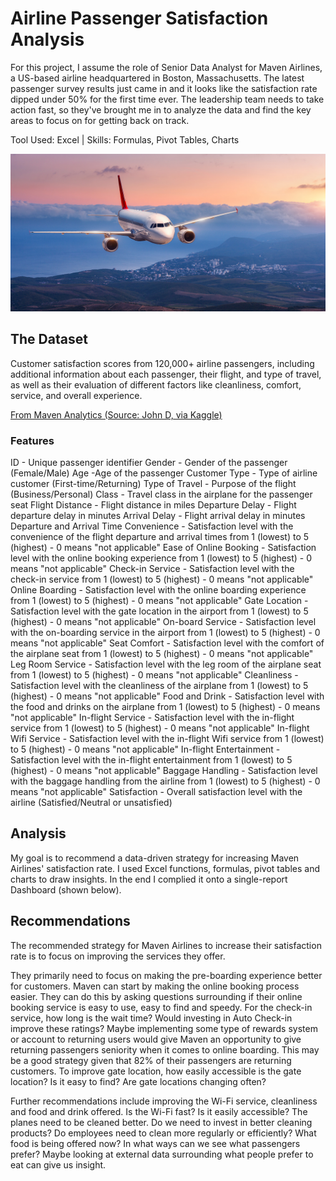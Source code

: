 
# Airline Passenger Satisfaction Analysis

For this project, I assume the role of Senior Data Analyst for Maven Airlines, a US-based airline headquartered in Boston, Massachusetts. The latest passenger survey results just came in and it looks like the satisfaction rate dipped under 50% for the first time ever. The leadership team needs to take action fast, so they've brought me in to analyze the data and find the key areas to focus on for getting back on track.

Tool Used: Excel | Skills: Formulas, Pivot Tables, Charts

![](https://github.com/stubbsdiondra/PortfolioProjects/blob/main/Maven%20Airlines%20Project/64a347808fee-main.jpg)

## The Dataset

Customer satisfaction scores from 120,000+ airline passengers, including additional information about each passenger, their flight, and type of travel, as well as their evaluation of different factors like cleanliness, comfort, service, and overall experience.

[From Maven Analytics (Source: John D, via Kaggle)](https://www.mavenanalytics.io/data-playground)

### Features 
ID - Unique passenger identifier
Gender - Gender of the passenger (Female/Male)
Age  -Age of the passenger
Customer Type	- Type of airline customer (First-time/Returning)
Type of Travel	- Purpose of the flight (Business/Personal)
Class	- Travel class in the airplane for the passenger seat
Flight Distance	- Flight distance in miles
Departure Delay	- Flight departure delay in minutes
Arrival Delay -	Flight arrival delay in minutes
Departure and Arrival Time Convenience - Satisfaction level with the convenience of the flight departure and arrival times from 1 (lowest) to 5 (highest) - 0 means "not applicable"
Ease of Online Booking - Satisfaction level with the online booking experience from 1 (lowest) to 5 (highest) - 0 means "not applicable"
Check-in Service - Satisfaction level with the check-in service from 1 (lowest) to 5 (highest) - 0 means "not applicable"
Online Boarding - Satisfaction level with the online boarding experience from 1 (lowest) to 5 (highest) - 0 means "not applicable"
Gate Location - Satisfaction level with the gate location in the airport from 1 (lowest) to 5 (highest) - 0 means "not applicable"
On-board Service - Satisfaction level with the on-boarding service in the airport from 1 (lowest) to 5 (highest) - 0 means "not applicable"
Seat Comfort - Satisfaction level with the comfort of the airplane seat from 1 (lowest) to 5 (highest) - 0 means "not applicable"
Leg Room Service - Satisfaction level with the leg room of the airplane seat from 1 (lowest) to 5 (highest) - 0 means "not applicable"
Cleanliness - Satisfaction level with the cleanliness of the airplane from 1 (lowest) to 5 (highest) - 0 means "not applicable"
Food and Drink - Satisfaction level with the food and drinks on the airplane from 1 (lowest) to 5 (highest) - 0 means "not applicable"
In-flight Service - Satisfaction level with the in-flight service from 1 (lowest) to 5 (highest) - 0 means "not applicable"
In-flight Wifi Service - Satisfaction level with the in-flight Wifi service from 1 (lowest) to 5 (highest) - 0 means "not applicable"
In-flight Entertainment - Satisfaction level with the in-flight entertainment from 1 (lowest) to 5 (highest) - 0 means "not applicable"
Baggage Handling - Satisfaction level with the baggage handling from the airline from 1 (lowest) to 5 (highest) - 0 means "not applicable"
Satisfaction - Overall satisfaction level with the airline (Satisfied/Neutral or unsatisfied)

## Analysis

My goal is to recommend a data-driven strategy for increasing Maven Airlines' satisfaction rate. I used Excel functions, formulas, pivot tables and charts to draw insights. In the end I complied it onto a single-report Dashboard (shown below).

## Recommendations

The recommended strategy for Maven Airlines to increase their satisfaction rate is to focus on improving the services they offer. 

They primarily need to focus on making the pre-boarding experience better for customers. Maven can start by making the online booking process easier. They can do this by asking questions surrounding if their online booking service is easy to use, easy to find and speedy. For the check-in service, how long is the wait time? Would investing in Auto Check-in improve these ratings? Maybe implementing some type of rewards system or account to returning users would give Maven an opportunity to give returning passengers seniority when it comes to online boarding. This may be a good strategy given that 82% of their passengers are returning customers. To improve gate location, how easily accessible is the gate location? Is it easy to find? Are gate locations changing often?

Further recommendations include improving the Wi-Fi service, cleanliness and food and drink offered. Is the Wi-Fi fast? Is it easily accessible? The planes need to be cleaned better. Do we need to invest in better cleaning products? Do employees need to clean more regularly or efficiently? What food is being offered now? In what ways can we see what passengers prefer? Maybe looking at external data surrounding what people prefer to eat can give us insight.
